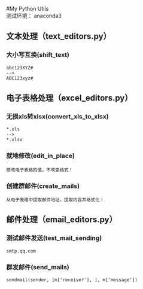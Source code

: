 #My Python Utils  
测试环境： anaconda3      
## 文本处理（text_editors.py）
### 大小写互换(shift_text)
```text
abc123XYZ#
-->
ABC123xyz#
```
## 电子表格处理（excel_editors.py）
### 无损xls转xlsx(convert_xls_to_xlsx)
```text
*.xls
-->
*.xlsx
```
### 就地修改(edit_in_place)
```text
修改电子表格的值，不改变格式！
```
### 创建群邮件(create_mails)
```text
从电子表格中提取邮件地址，提取内容并格式化！
```
## 邮件处理（email_editors.py）
### 测试邮件发送(test_mail_sending)
```text
smtp.qq.com
```
### 群发邮件(send_mails)
```text
sendmail(sender, [m['receiver'], ], m['message'])
```